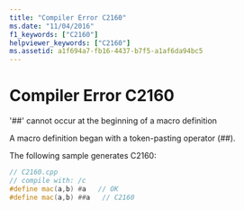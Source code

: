 ```yaml
---
title: "Compiler Error C2160"
ms.date: "11/04/2016"
f1_keywords: ["C2160"]
helpviewer_keywords: ["C2160"]
ms.assetid: a1f694a7-fb16-4437-b7f5-a1af6da94bc5
---
```

# Compiler Error C2160

'##' cannot occur at the beginning of a macro definition

A macro definition began with a token-pasting operator (##).

The following sample generates C2160:

```cpp
// C2160.cpp
// compile with: /c
#define mac(a,b) #a   // OK
#define mac(a,b) ##a   // C2160
```

